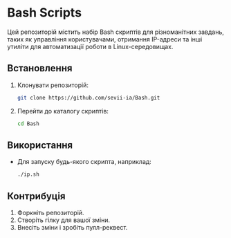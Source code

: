# Bash Scripts

Цей репозиторій містить набір Bash скриптів для різноманітних завдань, таких як управління користувачами, отримання IP-адреси та інші утиліти для автоматизації роботи в Linux-середовищах.

## Встановлення

1. Клонувати репозиторій:
   ```bash
   git clone https://github.com/sevii-ia/Bash.git
   ```

2. Перейти до каталогу скриптів:
   ```bash
   cd Bash
   ```

## Використання

- Для запуску будь-якого скрипта, наприклад:
  ```bash
  ./ip.sh
  ```

## Контрибуція

1. Форкніть репозиторій.
2. Створіть гілку для вашої зміни.
3. Внесіть зміни і зробіть пулл-реквест.
